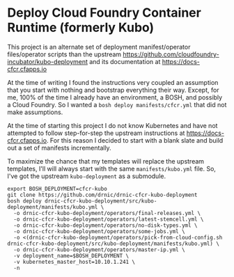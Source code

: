 # Deploy Cloud Foundry Container Runtime (formerly Kubo)

This project is an alternate set of deployment manifest/operator files/operator scripts than the upstream https://github.com/cloudfoundry-incubator/kubo-deployment and its documentation at https://docs-cfcr.cfapps.io

At the time of writing I found the instructions very coupled an assumption that you start with nothing and bootstrap everything their way. Except, for me, 100% of the time I already have an environment, a BOSH, and possibly a Cloud Foundry. So I wanted a `bosh deploy manifests/cfcr.yml` that did not make assumptions.

At the time of starting this project I do not know Kubernetes and have not attempted to follow step-for-step the upstream instructions at https://docs-cfcr.cfapps.io. For this reason I decided to start with a blank slate and build out a set of manifests incrementally.

To maximize the chance that my templates will replace the upstream templates, I'll will always start with the same `manifests/kubo.yml` file. So, I've got the upstream `kubo-deployment` as a submodule.

```
export BOSH_DEPLOYMENT=cfcr-kubo
git clone https://github.com/drnic/drnic-cfcr-kubo-deployment
bosh deploy drnic-cfcr-kubo-deployment/src/kubo-deployment/manifests/kubo.yml \
  -o drnic-cfcr-kubo-deployment/operators/final-releases.yml \
  -o drnic-cfcr-kubo-deployment/operators/latest-stemcell.yml \
  -o drnic-cfcr-kubo-deployment/operators/no-disk-types.yml \
  -o drnic-cfcr-kubo-deployment/operators/some-jobs.yml \
  -o <(drnic-cfcr-kubo-deployment/operators/pick-from-cloud-config.sh drnic-cfcr-kubo-deployment/src/kubo-deployment/manifests/kubo.yml) \
  -o drnic-cfcr-kubo-deployment/operators/master-ip.yml \
  -v deployment_name=$BOSH_DEPLOYMENT \
  -v kubernetes_master_host=10.10.1.241 \
  -n
```
